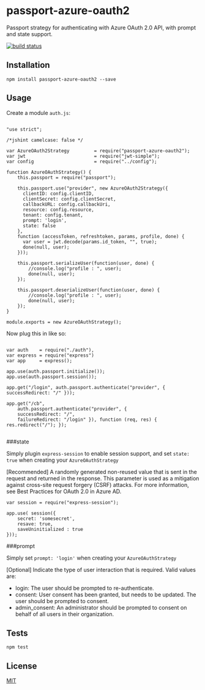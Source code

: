 
# passport-azure-oauth2

Passport strategy for authenticating with Azure OAuth 2.0 API, with prompt and state support.

[![build status](https://travis-ci.org/AndrewKeig/passport-azure-oauth2.svg)](http://travis-ci.org/AndrewKeig/passport-azure-oauth2)

## Installation

```
npm install passport-azure-oauth2 --save
```

## Usage

Create a module `auth.js`:

```

"use strict";

/*jshint camelcase: false */

var AzureOAuth2Strategy 		= require("passport-azure-oauth2");
var jwt 						= require("jwt-simple");
var config 						= require("../config");

function AzureOAuthStrategy() {
	this.passport = require("passport");
	
	this.passport.use("provider", new AzureOAuth2Strategy({
	  clientID: config.clientID,
	  clientSecret: config.clientSecret,
	  callbackURL: config.callbackUri,
	  resource: config.resource,
	  tenant: config.tenant,
	  prompt: 'login',
	  state: false
	},
	function (accessToken, refreshtoken, params, profile, done) {
	  var user = jwt.decode(params.id_token, "", true);
	  done(null, user);
	}));

	this.passport.serializeUser(function(user, done) {
		//console.log("profile : ", user);
		done(null, user);
	});

	this.passport.deserializeUser(function(user, done) {
		//console.log("profile : ", user);
		done(null, user);
	});
}

module.exports = new AzureOAuthStrategy();
```

Now plug this in like so:

```

var auth  	= require("./auth"),
var express = require("express")
var app     = express();

app.use(auth.passport.initialize());
app.use(auth.passport.session());

app.get("/login", auth.passport.authenticate("provider", { successRedirect: "/" }));

app.get("/cb", 
    auth.passport.authenticate("provider", { 
    successRedirect: "/", 
    failureRedirect: "/login" }), function (req, res) { res.redirect("/"); });


```

###state

Simply plugin `express-session` to enable session support, and set `state: true` when creating your `AzureOAuthStrategy`

[Recommended] A randomly generated non-reused value that is sent in the request and returned in the response. This parameter is used as a mitigation against cross-site request forgery (CSRF) attacks. For more information, see Best Practices for OAuth 2.0 in Azure AD.


```
var session = require("express-session");

app.use( session({ 
    secret: 'somesecret', 
    resave: true, 
    saveUninitialized : true 
}));

```

###prompt

Simply set `prompt: 'login'` when creating your `AzureOAuthStrategy`

[Optional] Indicate the type of user interaction that is required.
Valid values are:

- login: The user should be prompted to re-authenticate.
- consent: User consent has been granted, but needs to be updated. The user should be prompted to consent. 
- admin_consent: An administrator should be prompted to consent on behalf of all users in their organization.

## Tests


```
npm test
```

## License

[MIT](https://github.com/andrewkeig/joi-contrib/blob/master/LICENSE)